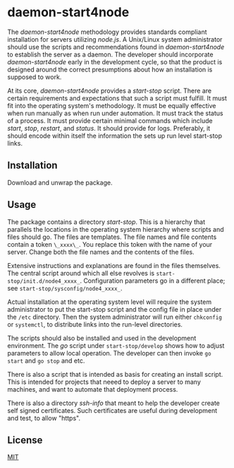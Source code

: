 # daemon-start4node

The _daemon-start4node_ methodology provides standards compliant installation for servers utilizing _node.js_.  A Unix/Linux system administrator should use the scripts and recommendations found in _daemon-start4node_ to establish the server as a daemon.  The developer should incorporate _daemon-start4node_ early in the development cycle, so that the product is designed around the correct presumptions about how an installation is supposed to work.

At its core, _daemon-start4node_ provides a _start-stop_ script.
There are certain requirements and expectations that such a script must fulfill.  It must fit into the operating system's methodology.  It must be equally effective when run manually as when run under automation.  It must track the status of a process.  It must provide certain minimal commands which include _start_, _stop_, _restart_, and _status_.  It should provide for logs.  Preferably, it should encode within itself the information the sets up run level start-stop links.  

## Installation

Download and unwrap the package.  

## Usage

The package contains a directory _start-stop_.  This is a hierarchy that parallels the locations in the operating system hierarchy where scripts and files should go.  The files are templates.  The file names and file contents contain a token `\_xxxx\_`.  You replace this token with the name of your server.  Change both the file names and the contents of the files.

Extensive instructions and explanations are found in the files themselves.  The central script around which all else revolves is `start-stop/init.d/node4_xxxx_`.  Configuration parameters go in a different place; see `start-stop/sysconfig/node4_xxxx_`.

Actual installation at the operating system level will require the system administrator to put the start-stop script and the config file in place under the `/etc` directory. Then the system administrator will run either `chkconfig` or `systemctl`, to distribute links into the run-level directories.

The scripts should also be installed and used in the development environment.  The _go_ script under `start-stop/develop` shows how to adjust parameters to allow local operation.  The developer can then invoke `go start` and `go stop` and etc.

There is also a script that is intended as basis for creating an install script.  This is intended for projects that neeed to deploy a server to many machines, and want to automate that deployment process.

There is also a directory _ssh-info_ that meant to help the developer create self signed certificates.  Such certificates are useful during development and test, to allow "https".

## License
[MIT](https://choosealicense.com/licenses/mit/)
